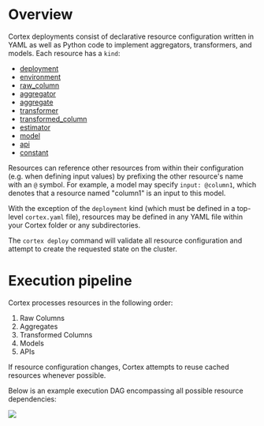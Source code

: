 # Overview

Cortex deployments consist of declarative resource configuration written in YAML as well as Python code to implement aggregators, transformers, and models. Each resource has a `kind`:

* [deployment](deployment.md)
* [environment](environments.md)
* [raw_column](raw-columns.md)
* [aggregator](aggregators.md)
* [aggregate](aggregates.md)
* [transformer](transformers.md)
* [transformed_column](transformed-columns.md)
* [estimator](estimators.md)
* [model](models.md)
* [api](apis.md)
* [constant](constants.md)

Resources can reference other resources from within their configuration (e.g. when defining input values) by prefixing the other resource's name with an `@` symbol. For example, a model may specify `input: @column1`, which denotes that a resource named "column1" is an input to this model.

With the exception of the `deployment` kind (which must be defined in a top-level `cortex.yaml` file), resources may be defined in any YAML file within your Cortex folder or any subdirectories.

The `cortex deploy` command will validate all resource configuration and attempt to create the requested state on the cluster.

# Execution pipeline

Cortex processes resources in the following order:

1. Raw Columns
1. Aggregates
1. Transformed Columns
1. Models
1. APIs

If resource configuration changes, Cortex attempts to reuse cached resources whenever possible.

Below is an example execution DAG encompassing all possible resource dependencies:

<img src='https://s3-us-west-2.amazonaws.com/cortex-public/dag.png'>
